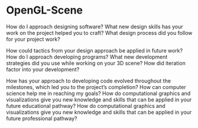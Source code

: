 # OpenGL-Scene
How do I approach designing software?
What new design skills has your work on the project helped you to craft?
What design process did you follow for your project work?

How could tactics from your design approach be applied in future work?
How do I approach developing programs?
What new development strategies did you use while working on your 3D scene?
How did iteration factor into your development?

How has your approach to developing code evolved throughout the milestones, which led you to the project’s completion?
How can computer science help me in reaching my goals?
How do computational graphics and visualizations give you new knowledge and skills that can be applied in your future educational pathway?
How do computational graphics and visualizations give you new knowledge and skills that can be applied in your future professional pathway?
